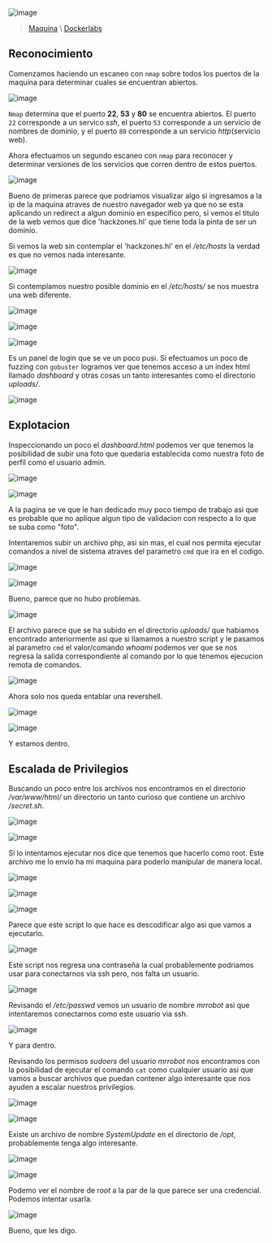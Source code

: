 ![image](imgs/hz-banner.png)

>[Maquina](https://mega.nz/file/CdFVBKgb#fYIZ1IRaYjzVjrjmGOzODDquAul8U-wiFpy8Bu2vBA4)   \   [Dockerlabs](https://dockerlabs.es/)


## Reconocimiento

Comenzamos haciendo un escaneo con `nmap` sobre todos los puertos de la maquina para determinar cuales se encuentran abiertos.

![image](imgs/hz-img1.png)

`Nmap` determina que el puerto **22**, **53** y **80** se encuentra abiertos.
El puerto `22` corresponde a un servico *ssh*, el puerto `53` corresponde a un servicio de nombres de dominio, y el puerto `80` corresponde a un servicio *http*(servicio web).

Ahora efectuamos un segundo escaneo con `nmap` para reconocer y determinar versiones de los servicios que corren dentro de estos puertos.

![image](imgs/hz-img2.png)

Bueno de primeras parece que podriamos visualizar algo si ingresamos a la ip de la maquina atraves de nuestro navegador web ya que no se esta aplicando un redirect a algun dominio en especifico pero, si vemos el titulo de la web vemos que dice 'hackzones.hl' que tiene toda la pinta de ser un dominio.

Si vemos la web sin contemplar el 'hackzones.hl' en el */etc/hosts* la verdad es que no vemos nada interesante.

![image](imgs/hz-img3.png)

Si contemplamos nuestro posible dominio en el */etc/hosts/* se nos muestra una web diferente.

![image](imgs/hz-img4.png)

![image](imgs/hz-img5.png)

![image](imgs/hz-img6.png)

Es un panel de login que se ve un poco pusi.
Si efectuamos un poco de fuzzing con `gobuster` logramos ver que tenemos acceso a un index html llamado *dashboard* y otras cosas un tanto interesantes como el directorio *uploads/*.

![image](imgs/hz-img7.png)

## Explotacion

Inspeccionando un poco el *dashboard.html* podemos ver que tenemos la posibilidad de subir una foto que quedaria establecida como nuestra foto de perfil como el usuario admin.

![image](imgs/hz-img8.png)

![image](imgs/hz-img9.png)

A la pagina se ve que le han dedicado muy poco tiempo de trabajo asi que es probable que no aplique algun tipo de validacion con respecto a lo que se suba como "foto".

Intentaremos subir un archivo php, asi sin mas, el cual nos permita ejecutar comandos a nivel de sistema atraves del parametro `cmd` que ira en el codigo.


![image](imgs/hz-img10.png)

![image](imgs/hz-img11.png)

Bueno, parece que no hubo problemas.

![image](imgs/hz-img12.png)

El archivo parece que se ha subido en el directorio *uploads/* que habiamos encontrado anteriormente asi que si llamamos a nuestro script y le pasamos al parametro `cmd` el valor/comando *whoami* podemos ver que se nos regresa la salida correspondiente al comando por lo que tenemos ejecucion remota de comandos.

![image](imgs/hz-img13.png)

Ahora solo nos queda entablar una revershell.

![image](imgs/hz-img14.png)

![image](imgs/hz-img15.png)

Y estamos dentro.


## Escalada de Privilegios

Buscando un poco entre los archivos nos encontramos en el directorio */var/www/html/* un directorio un tanto curioso que contiene un archivo */secret.sh*.

![image](imgs/hz-img16.png)

![image](imgs/hz-img17.png)

Si lo intentamos ejecutar nos dice que tenemos que hacerlo como root.
Este archivo me lo envio ha mi maquina para poderlo manipular de manera local.

![image](imgs/hz-img18.png)

![image](imgs/hz-img19.png)

![image](imgs/hz-img20.png)

Parece que este script lo que hace es descodificar algo asi que vamos a ejecutarlo.

![image](imgs/hz-img21.png)

Este script nos regresa una contraseña la cual probablemente podriamos usar para conectarnos via ssh pero, nos falta un usuario.

![image](imgs/hz-img22.png)

Revisando el */etc/passwd* vemos un usuario de nombre *mrrobot* asi que intentaremos conectarnos como este usuario via ssh.

![image](imgs/hz-img23.png)

Y para dentro.

Revisando los permisos *sudoers* del usuario *mrrobot* nos encontramos con la posibilidad de ejecutar el comando `cat` como cualquier usuario asi que vamos a buscar archivos que puedan contener algo interesante que nos ayuden a escalar nuestros privilegios.

![image](imgs/hz-img26.png)

![image](imgs/hz-img27.png)

Existe un archivo de nombre *SystemUpdate* en el directorio de */opt*, probablemente tenga algo interesante.

![image](imgs/hz-img28.png)

![image](imgs/hz-img29.png)

Podemo ver el nombre de *root* a la par de la que parece ser una credencial. Podemos intentar usarla.

![image](imgs/hz-img30.png)

Bueno, que les digo.
